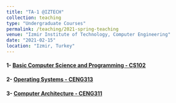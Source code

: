 ```yaml
---
title: "TA-1 @IZTECH"
collection: teaching
type: "Undergraduate Courses"
permalink: /teaching/2021-spring-teaching
venue: "Izmir Institute of Technology, Computer Engineering"
date: "2021-02-15"
location: "Izmir, Turkey"
---
```


#### 1- [Basic Computer Science and Programming - CS102](https://chemistry.iyte.edu.tr/en/cs-102-2/)
#### 2- [Operating Systems - CENG313](https://ceng.iyte.edu.tr/courses/ceng-322/) 
#### 3- [Computer Architecture - CENG311](https://ceng.iyte.edu.tr/courses/ceng-311/)
